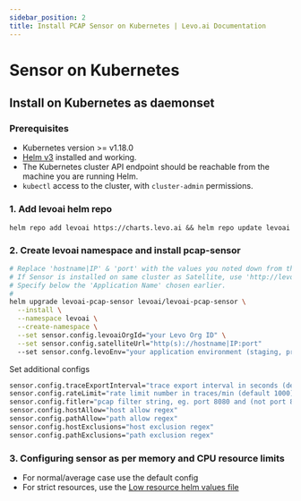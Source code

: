 ```yaml
---
sidebar_position: 2
title: Install PCAP Sensor on Kubernetes | Levo.ai Documentation
---
```


# Sensor on Kubernetes

## Install on Kubernetes as daemonset

### Prerequisites
-   Kubernetes version >= v1.18.0
-   [Helm v3](https://helm.sh/docs/intro/install/)  installed and working.
-   The Kubernetes cluster API endpoint should be reachable from the machine you are running Helm.
-   `kubectl`  access to the cluster, with  `cluster-admin`  permissions.

### 1. Add levoai helm repo
```
helm repo add levoai https://charts.levo.ai && helm repo update levoai
```

### 2. Create levoai namespace and install pcap-sensor

```bash
# Replace 'hostname|IP' & 'port' with the values you noted down from the Satellite install
# If Sensor is installed on same cluster as Satellite, use 'http://levoai-satellite:9999'
# Specify below the 'Application Name' chosen earlier.
#
helm upgrade levoai-pcap-sensor levoai/levoai-pcap-sensor \
  --install \
  --namespace levoai \
  --create-namespace \
  --set sensor.config.levoaiOrgId="your Levo Org ID" \
  --set sensor.config.satelliteUrl="http(s)://hostname|IP:port"
  --set sensor.confg.levoEnv="your application environment (staging, production etc.)"
```

Set additional configs
```bash
sensor.config.traceExportInterval="trace export interval in seconds (default 10)"
sensor.config.rateLimit="rate limit number in traces/min (default 1000)"
sensor.config.fitler="pcap filter string, eg. port 8080 and (not port 8081)"
sensor.config.hostAllow="host allow regex"
sensor.config.pathAllow="path allow regex"
sensor.config.hostExclusions="host exclusion regex"
sensor.config.pathExclusions="path exclusion regex"
```

### 3. Configuring sensor as per memory and CPU resource limits

- For normal/average case use the default config
- For strict resources, use the [Low resource helm values file](../../../static/artifacts/pcap-sensor/low_resource_values.yaml)

